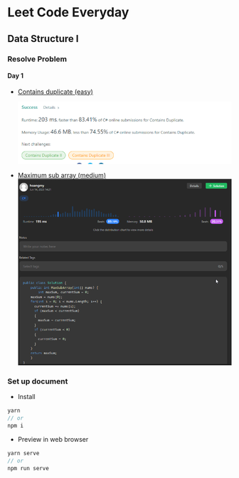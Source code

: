 # Leet Code Everyday

## Data Structure I

### Resolve Problem

#### Day 1

- [Contains duplicate (easy)](day-one/day-one.md)
  
  ![ContainsDuplicate](assets/day1-contain-duplicate.png)
- [Maximum sub array (medium)](day-one/day-one.md)
  ![MaximumSubArray](assets/day1-max-sub-array.png)

### Set up document

- Install

```js
yarn
// or
npm i
```

- Preview in web browser

```js
yarn serve
// or
npm run serve
```